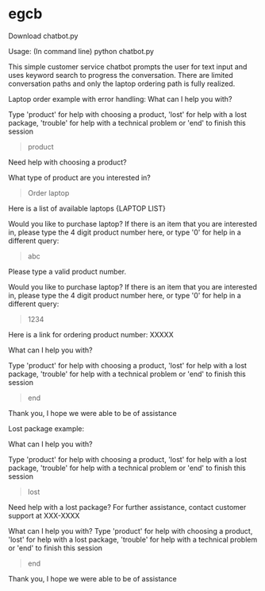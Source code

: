 # egcb

Download chatbot.py

Usage:
(In command line) python chatbot.py


This simple customer service chatbot prompts the user for text input and uses keyword search to progress the conversation. There are limited conversation paths and only the laptop ordering path is fully realized.


Laptop order example with error handling:
What can I help you with?

Type 'product' for help with choosing a product,  'lost'  for help with a lost package,  'trouble'  for help with a technical problem or 'end' to finish this session
>product

Need help with choosing a product?

What type of product are you interested in?
>Order laptop

Here is a list of available laptops {LAPTOP LIST}

Would you like to purchase laptop? If there is an item that you are interested in, please type the 4 digit product number here, or type '0' for help in a different query:

>abc

Please type a valid product number.

Would you like to purchase laptop? If there is an item that you are interested in, please type the 4 digit product number here, or type '0' for help in a different query:

>1234

Here is a link for ordering product number: XXXXX

What can I help you with?

Type 'product' for help with choosing a product,  'lost'  for help with a lost package,  'trouble'  for help with a technical problem or 'end' to finish this session

>end

Thank you, I hope we were able to be of assistance



Lost package example:

What can I help you with?

Type 'product' for help with choosing a product,  'lost'  for help with a lost package,  'trouble'  for help with a technical problem or 'end' to finish this session

>lost

Need help with a lost package? For further assistance, contact customer support at XXX-XXXX

What can I help you with?
Type 'product' for help with choosing a product,  'lost'  for help with a lost package,  'trouble'  for help with a technical problem or 'end' to finish this session

>end

Thank you, I hope we were able to be of assistance
